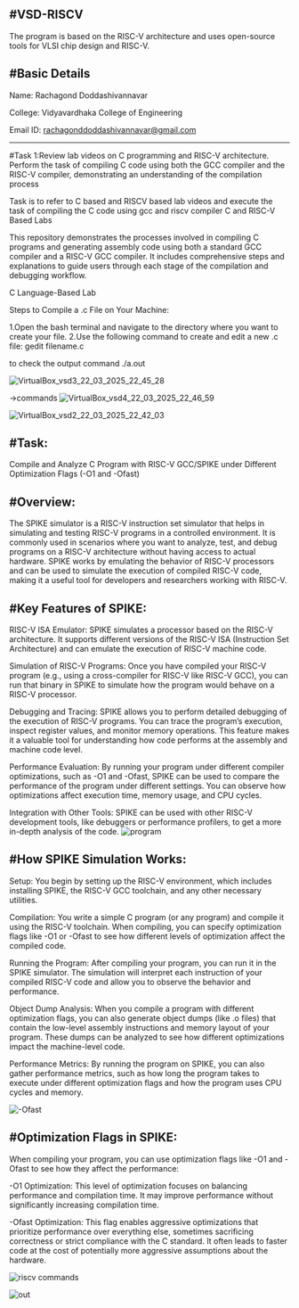 #VSD-RISCV
---------------------------------------------------------------------------------------------------------------------------------------------------------------------------------------------------

The program is based on the RISC-V architecture and uses open-source tools for VLSI chip design and RISC-V.

#Basic Details
------------------------------------------------------------------------------------------------------------------------------------------------------------------------------------------------------------

Name: Rachagond Doddashivannavar

College: Vidyavardhaka College of Engineering

Email ID: rachagonddoddashivannavar@gmail.com

-------------------------------------------------------------------------------------------------------------------------------------------------------------------------------------------------------------


#Task 1:Review lab videos on C programming and RISC-V architecture. Perform the task of compiling C code using both the GCC compiler and the RISC-V compiler, demonstrating an understanding of the compilation process


Task is to refer to C based and RISCV based lab videos and execute the task of compiling the C code using gcc and riscv compiler
C and RISC-V Based Labs

This repository demonstrates the processes involved in compiling C programs and generating assembly code using both a standard GCC compiler and a RISC-V GCC compiler. It includes comprehensive steps and explanations to guide users through each stage of the compilation and debugging workflow.

C Language-Based Lab

Steps to Compile a .c File on Your Machine:

1.Open the bash terminal and navigate to the directory where you want to create your file.
2.Use the following command to create and edit a new .c file:
  gedit filename.c

to check the output command
 ./a.out

 ![VirtualBox_vsd3_22_03_2025_22_45_28](https://github.com/user-attachments/assets/5728c6cf-335b-4246-945e-d3c8b53aacbe)

 ->commands
 ![VirtualBox_vsd4_22_03_2025_22_46_59](https://github.com/user-attachments/assets/92eea395-9bab-420f-86d8-9867b0dd8fd3)

 ![VirtualBox_vsd2_22_03_2025_22_42_03](https://github.com/user-attachments/assets/2f964922-c205-453e-b5c4-51a0fc8a97d1)



 #Task:
 ---------------------------
 Compile and Analyze C Program with RISC-V GCC/SPIKE under Different Optimization Flags (-O1 and -Ofast)

 #Overview:
 --------------------------------
The SPIKE simulator is a RISC-V instruction set simulator that helps in simulating and testing RISC-V programs in a controlled environment. It is commonly used in scenarios where you want to analyze, test, and debug programs on a RISC-V architecture without having access to actual hardware. SPIKE works by emulating the behavior of RISC-V processors and can be used to simulate the execution of compiled RISC-V code, making it a useful tool for developers and researchers working with RISC-V.

#Key Features of SPIKE:
------------------------
RISC-V ISA Emulator: SPIKE simulates a processor based on the RISC-V architecture. It supports different versions of the RISC-V ISA (Instruction Set Architecture) and can emulate the execution of RISC-V machine code.

Simulation of RISC-V Programs: Once you have compiled your RISC-V program (e.g., using a cross-compiler for RISC-V like RISC-V GCC), you can run that binary in SPIKE to simulate how the program would behave on a RISC-V processor.

Debugging and Tracing: SPIKE allows you to perform detailed debugging of the execution of RISC-V programs. You can trace the program’s execution, inspect register values, and monitor memory operations. This feature makes it a valuable tool for understanding how code performs at the assembly and machine code level.

Performance Evaluation: By running your program under different compiler optimizations, such as -O1 and -Ofast, SPIKE can be used to compare the performance of the program under different settings. You can observe how optimizations affect execution time, memory usage, and CPU cycles.

Integration with Other Tools: SPIKE can be used with other RISC-V development tools, like debuggers or performance profilers, to get a more in-depth analysis of the code.
![program](https://github.com/user-attachments/assets/427dba95-f513-424f-bfd4-355742ed68de)

#How SPIKE Simulation Works:
-------------------------------------------------------------------------------------------------------------------------------------------
Setup: You begin by setting up the RISC-V environment, which includes installing SPIKE, the RISC-V GCC toolchain, and any other necessary utilities.

Compilation: You write a simple C program (or any program) and compile it using the RISC-V toolchain. When compiling, you can specify optimization flags like -O1 or -Ofast to see how different levels of optimization affect the compiled code.

Running the Program: After compiling your program, you can run it in the SPIKE simulator. The simulation will interpret each instruction of your compiled RISC-V code and allow you to observe the behavior and performance.

Object Dump Analysis: When you compile a program with different optimization flags, you can also generate object dumps (like .o files) that contain the low-level assembly instructions and memory layout of your program. These dumps can be analyzed to see how different optimizations impact the machine-level code.

Performance Metrics: By running the program on SPIKE, you can also gather performance metrics, such as how long the program takes to execute under different optimization flags and how the program uses CPU cycles and memory.

![-Ofast](https://github.com/user-attachments/assets/303836e4-1320-4de6-a3dd-91dee9c173f4)

#Optimization Flags in SPIKE:
---------------------------------------------------------------------------------------------------------------------
When compiling your program, you can use optimization flags like -O1 and -Ofast to see how they affect the performance:

-O1 Optimization: This level of optimization focuses on balancing performance and compilation time. It may improve performance without significantly increasing compilation time.

-Ofast Optimization: This flag enables aggressive optimizations that prioritize performance over everything else, sometimes sacrificing correctness or strict compliance with the C standard. It often leads to faster code at the cost of potentially more aggressive assumptions about the hardware.

![riscv commands](https://github.com/user-attachments/assets/20fba24e-2826-4b02-9850-2917570566fe)

![out](https://github.com/user-attachments/assets/adb2eab8-7110-4cd3-9bc9-30261733af46)






